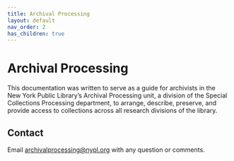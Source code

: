 ```yaml
---
title: Archival Processing
layout: default
nav_order: 2
has_children: true
---
```

# Archival Processing
This documentation was written to serve as a guide for archivists in the New York Public Library’s Archival Processing unit, a division of the Special Collections Processing department, to arrange, describe, preserve, and provide access to collections across all research divisions of the library. 

## Contact
Email [archivalprocessing@nypl.org](mailto:archivalprocessing@nypl.org) with any question or comments.